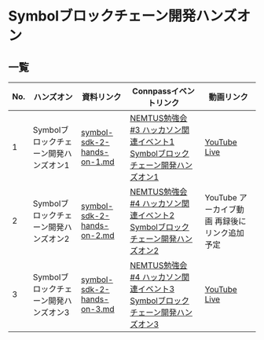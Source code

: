 # Symbolブロックチェーン開発ハンズオン

## 一覧

| No. | ハンズオン                            | 資料リンク                                                | Connpassイベントリンク                                                                                                     | 動画リンク                                                  |
| --- | ------------------------------------- | --------------------------------------------------------- | -------------------------------------------------------------------------------------------------------------------------- | ----------------------------------------------------------- |
| 1   | Symbolブロックチェーン開発ハンズオン1 | [symbol-sdk-2-hands-on-1.md](/symbol-sdk-2-hands-on-1.md) | [NEMTUS勉強会 #3 ハッカソン関連イベント1 Symbolブロックチェーン開発ハンズオン1](https://nemtus.connpass.com/event/272100/) | [YouTube Live](https://www.youtube.com/watch?v=fEtx9pvWj2A) |
| 2   | Symbolブロックチェーン開発ハンズオン2 | [symbol-sdk-2-hands-on-2.md](/symbol-sdk-2-hands-on-2.md) | [NEMTUS勉強会 #4 ハッカソン関連イベント2 Symbolブロックチェーン開発ハンズオン2](https://nemtus.connpass.com/event/272490/) | YouTube アーカイブ動画 再録後にリンク追加予定                  |
| 3   | Symbolブロックチェーン開発ハンズオン3 | [symbol-sdk-2-hands-on-3.md](/symbol-sdk-2-hands-on-3.md) | [NEMTUS勉強会 #4 ハッカソン関連イベント3 Symbolブロックチェーン開発ハンズオン3](https://nemtus.connpass.com/event/272496/) | [YouTube Live](https://youtu.be/rVM6SLmioA4)                |
